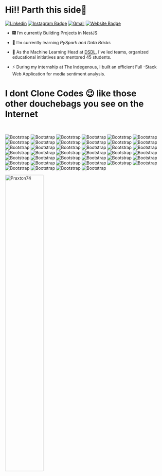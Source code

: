 <p left align=200%>                                         <h1>  Hi!! Parth this side👋  </h1>  </p>


[![Linkedin](https://img.shields.io/badge/-LinkedIn-blue?style=flat&logo=Linkedin&logoColor=white)](https://www.linkedin.com/in/https://www.linkedin.com/in/parth-mishra-44343b221//)
[![Instagram Badge](https://img.shields.io/badge/-Instagram-purple?logo=instagram&logoColor=white&link=https://instagram.com/https://instagram.com/parth__20_/)](https://www.instagram.com/https://instagram.com/parth__20_)
[![Gmail](https://img.shields.io/badge/-Gmail-c14438?style=flat&logo=Gmail&logoColor=white)](mailto:pm74parth@gmail.com)
[![Website Badge](https://img.shields.io/badge/-Website-c14438?style=flat&logo=Google-Chrome&logoColor=white&link=https://praxton74.github.io/Portfolio/)](https://praxton74.github.io/Portfolio/)

- 🎆 I’m currently Building Projects in NestJS
 
- 🤔 I’m currently learning *PySpark and Data Bricks*

- 🌱 As the Machine Learning Head at [DSDL](https://github.com/Data-Science-and-Deep-Learning-Club), I've led teams, organized educational initiatives and mentored 45 students. 

- ⚡  During my internship at The Indegenous, I built an efficient Full -Stack Web Application for media sentiment analysis.

<h1>I dont Clone Codes 😉 like those other douchebags you see on the Internet</h1>

<br>

![Bootstrap](https://img.shields.io/badge/-Spring-05122A?style=plastic&logo=Spring&color=1c6904) ![Bootstrap](https://img.shields.io/badge/-Java-05122A?style=plastic&logo=Java&color=1c6904) ![Bootstrap](https://img.shields.io/badge/-Hibernate-05122A?style=plastic&logo=Hibernate&color=1c6904) ![Bootstrap](https://img.shields.io/badge/-Hadoop-05122A?style=plastic&logo=Hadoop&color=1c6904) ![Bootstrap](https://img.shields.io/badge/-Keras-05122A?style=plastic&logo=Keras&color=1c6904) ![Bootstrap](https://img.shields.io/badge/-Spring%20Boot-05122A?style=plastic&logo=Spring-Boot&color=1c6904) ![Bootstrap](https://img.shields.io/badge/-Rest%20API%20with%20Spring%20Boot-05122A?style=plastic&logo=Rest-API-with-Spring-Boot&color=1c6904) ![Bootstrap](https://img.shields.io/badge/-Firebase-05122A?style=plastic&logo=Firebase&color=1c6904) ![Bootstrap](https://img.shields.io/badge/-Django%20REST%20Framework-05122A?style=plastic&logo=Django-REST-Framework&color=1c6904) ![Bootstrap](https://img.shields.io/badge/-TensorFlow-05122A?style=plastic&logo=TensorFlow&color=1c6904) ![Bootstrap](https://img.shields.io/badge/-Selenium-05122A?style=plastic&logo=Selenium&color=1c6904) ![Bootstrap](https://img.shields.io/badge/-Beautiful%20Soup-05122A?style=plastic&logo=Beautiful-Soup&color=1c6904) ![Bootstrap](https://img.shields.io/badge/-Apache%20Kafka-05122A?style=plastic&logo=Apache-Kafka&color=1c6904) ![Bootstrap](https://img.shields.io/badge/-Git-05122A?style=plastic&logo=Git&color=1c6904) ![Bootstrap](https://img.shields.io/badge/-Web%20Scrapping-05122A?style=plastic&logo=Web-Scrapping&color=1c6904) ![Bootstrap](https://img.shields.io/badge/-Big%20Data-05122A?style=plastic&logo=Big-Data&color=1c6904) ![Bootstrap](https://img.shields.io/badge/-Django-05122A?style=plastic&logo=Django&color=1c6904) ![Bootstrap](https://img.shields.io/badge/-SQL-05122A?style=plastic&logo=SQL&color=1c6904) ![Bootstrap](https://img.shields.io/badge/-MongoDB-05122A?style=plastic&logo=MongoDB&color=1c6904) ![Bootstrap](https://img.shields.io/badge/-Statistical%20Data%20Analysis-05122A?style=plastic&logo=Statistical-Data-Analysis&color=1c6904) ![Bootstrap](https://img.shields.io/badge/-Data%20Science-05122A?style=plastic&logo=Data-Science&color=1c6904) ![Bootstrap](https://img.shields.io/badge/-MATLAB-05122A?style=plastic&logo=MATLAB&color=1c6904) ![Bootstrap](https://img.shields.io/badge/-AWS-05122A?style=plastic&logo=AWS&color=1c6904) ![Bootstrap](https://img.shields.io/badge/-Flask-05122A?style=plastic&logo=Flask&color=1c6904) ![Bootstrap](https://img.shields.io/badge/-Natural%20Language%20Processing%20%28NLP%29-05122A?style=plastic&logo=Natural-Language-Processing-(NLP)&color=1c6904) ![Bootstrap](https://img.shields.io/badge/-C%2B%2B-05122A?style=plastic&logo=C++&color=1c6904) ![Bootstrap](https://img.shields.io/badge/-Tailwind-05122A?style=plastic&logo=Tailwind&color=1c6904) ![Bootstrap](https://img.shields.io/badge/-Puppeteer-05122A?style=plastic&logo=Puppeteer&color=1c6904) ![Bootstrap](https://img.shields.io/badge/-JavaScript-05122A?style=plastic&logo=JavaScript&color=1c6904) ![Bootstrap](https://img.shields.io/badge/-OpenCV-05122A?style=plastic&logo=OpenCV&color=1c6904) ![Bootstrap](https://img.shields.io/badge/-Deep%20Learning-05122A?style=plastic&logo=Deep-Learning&color=1c6904) ![Bootstrap](https://img.shields.io/badge/-Machine%20Learning-05122A?style=plastic&logo=Machine-Learning&color=1c6904) ![Bootstrap](https://img.shields.io/badge/-Python-05122A?style=plastic&logo=Python&color=1c6904) ![Bootstrap](https://img.shields.io/badge/-HTML5-05122A?style=plastic&logo=HTML5&color=1c6904) ![Bootstrap](https://img.shields.io/badge/-ReactJS-05122A?style=plastic&logo=ReactJS&color=1c6904) ![Bootstrap](https://img.shields.io/badge/-BootStrap-05122A?style=plastic&logo=BootStrap&color=1c6904) ![Bootstrap](https://img.shields.io/badge/-Docker-05122A?style=plastic&logo=Docker&color=1c6904) ![Bootstrap](https://img.shields.io/badge/-Kubernetes-05122A?style=plastic&logo=Kubernetes&color=1c6904) ![Bootstrap](https://img.shields.io/badge/-Cascading%20Style%20Sheets%20%28CSS%29-05122A?style=plastic&logo=Cascading-Style-Sheets-(CSS)&color=1c6904) ![Bootstrap](https://img.shields.io/badge/-PyTorch-05122A?style=plastic&logo=PyTorch&color=1c6904)


   <img width="50%"  src="https://github-readme-streak-stats.herokuapp.com/?user=Praxton74&" alt="Praxton74" />

